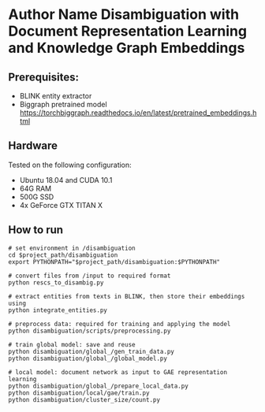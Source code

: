 # Author Name Disambiguation with Document Representation Learning and Knowledge Graph Embeddings

## Prerequisites:
- BLINK entity extractor
- Biggraph pretrained model https://torchbiggraph.readthedocs.io/en/latest/pretrained_embeddings.html

## Hardware
Tested on the following configuration:
- Ubuntu 18.04 and CUDA 10.1
- 64G RAM
- 500G SSD
- 4x GeForce GTX TITAN X

## How to run
```
# set environment in /disambiguation
cd $project_path/disambiguation
export PYTHONPATH="$project_path/disambiguation:$PYTHONPATH"

# convert files from /input to required format
python rescs_to_disambig.py

# extract entities from texts in BLINK, then store their embeddings using
python integrate_entities.py

# preprocess data: required for training and applying the model
python disambiguation/scripts/preprocessing.py

# train global model: save and reuse
python disambiguation/global_/gen_train_data.py
python disambiguation/global_/global_model.py

# local model: document network as input to GAE representation learning
python disambiguation/global_/prepare_local_data.py
python disambiguation/local/gae/train.py
python disambiguation/cluster_size/count.py
```